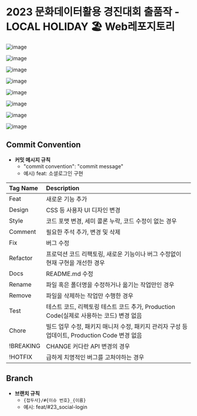 # 2023 문화데이터활용 경진대회 출품작 - LOCAL HOLIDAY 🏖 Web레포지토리

![image](https://github.com/LocalHoliday/LocalHoliday-Web/assets/85864699/c822cd8c-1c59-4d09-b2a9-4e78b2a17e4b)

![image](https://github.com/LocalHoliday/LocalHoliday-Web/assets/85864699/16298304-144c-44b4-b5a0-3981980d34b9)

![image](https://github.com/LocalHoliday/LocalHoliday-Web/assets/85864699/da9b726b-8b97-4cb0-81af-2b20d5e78871)

![image](https://github.com/LocalHoliday/LocalHoliday-Web/assets/85864699/224ea15f-2c4c-4adc-bfe8-df8c0c799753)

![image](https://github.com/LocalHoliday/LocalHoliday-Web/assets/85864699/a0103cb6-c8a0-429a-816c-c526c6fb7141)

![image](https://github.com/LocalHoliday/LocalHoliday-Web/assets/85864699/c181727c-8a15-4df3-be07-edbfa533b502)

![image](https://github.com/LocalHoliday/LocalHoliday-Web/assets/85864699/034efadf-0abb-4818-bcf0-3886a985e7a4)

![image](https://github.com/LocalHoliday/LocalHoliday-Web/assets/85864699/544291c9-1fa5-43a9-8b38-76cbaf860310)

## Commit Convention

- **커밋 메시지 규칙**
  - "commit convention": "commit message"
  - 예시) feat: 소셜로그인 구현

| Tag Name  | Description                                                                                   |
| :-------- | :-------------------------------------------------------------------------------------------- |
| Feat      | 새로운 기능 추가                                                                              |
| Design    | CSS 등 사용자 UI 디자인 변경                                                                  |
| Style     | 코드 포맷 변경, 세미 콜론 누락, 코드 수정이 없는 경우                                         |
| Comment   | 필요한 주석 추가, 변경 및 삭제                                                                |
| Fix       | 버그 수정                                                                                     |
| Refactor  | 프로덕션 코드 리팩토링, 새로운 기능이나 버그 수정없이 현재 구현을 개선한 경우                 |
| Docs      | README.md 수정                                                                                |
| Rename    | 파일 혹은 폴더명을 수정하거나 옮기는 작업만인 경우                                            |
| Remove    | 파일을 삭제하는 작업만 수행한 경우                                                            |
| Test      | 테스트 코드, 리펙토링 테스트 코드 추가, Production Code(실제로 사용하는 코드) 변경 없음       |
| Chore     | 빌드 업무 수정, 패키지 매니저 수정, 패키지 관리자 구성 등 업데이트, Production Code 변경 없음 |
| !BREAKING | CHANGE 커다란 API 변경의 경우                                                                 |
| !HOTFIX   | 급하게 치명적인 버그를 고쳐야하는 경우                                                        |

## Branch

- **브랜치 규칙**
  - `{접두사}/#{이슈 번호}_{이름}`
  - 예시: feat/#23_social-login
